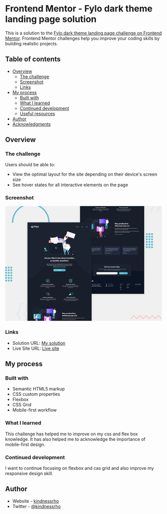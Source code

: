 # Frontend Mentor - Fylo dark theme landing page solution

This is a solution to the [Fylo dark theme landing page challenge on Frontend Mentor](https://www.frontendmentor.io/challenges/fylo-dark-theme-landing-page-5ca5f2d21e82137ec91a50fd). Frontend Mentor challenges help you improve your coding skills by building realistic projects. 

## Table of contents

- [Overview](#overview)
  - [The challenge](#the-challenge)
  - [Screenshot](#screenshot)
  - [Links](#links)
- [My process](#my-process)
  - [Built with](#built-with)
  - [What I learned](#what-i-learned)
  - [Continued development](#continued-development)
  - [Useful resources](#useful-resources)
- [Author](#author)
- [Acknowledgments](#acknowledgments)



## Overview

### The challenge

Users should be able to:

- View the optimal layout for the site depending on their device's screen size
- See hover states for all interactive elements on the page

### Screenshot

![](./desktop-preview.jpg)



### Links

- Solution URL: [My solution](https://github.com/kindnessrho/Fylo-dark-theme-landing-page-challenge-on-Frontend-Mentor)
- Live Site URL: [Live site](https://fylo-dark-theme-landing-page-challenge-on-frontend-mentor.netlify.app/)

## My process

### Built with

- Semantic HTML5 markup
- CSS custom properties
- Flexbox
- CSS Grid
- Mobile-first workflow



### What I learned

This challenge has helped me to improve on my css and flex box knowledge. It has also helped me to acknowledge the importance of mobile-first design.



### Continued development

I want to continue focusing on flexbox and cas grid and also improve my responsive design skill.




## Author

- Website - [kindnessrho](https://kindnessrho.netlify.app/)
- Twitter - [@kindnessrho](https://twitter.com/kindnessrho?s=09)



